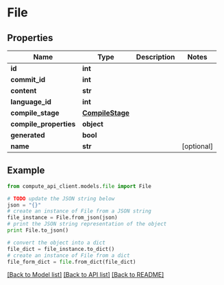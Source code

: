 # File


## Properties
Name | Type | Description | Notes
------------ | ------------- | ------------- | -------------
**id** | **int** |  | 
**commit_id** | **int** |  | 
**content** | **str** |  | 
**language_id** | **int** |  | 
**compile_stage** | [**CompileStage**](CompileStage.md) |  | 
**compile_properties** | **object** |  | 
**generated** | **bool** |  | 
**name** | **str** |  | [optional] 

## Example

```python
from compute_api_client.models.file import File

# TODO update the JSON string below
json = "{}"
# create an instance of File from a JSON string
file_instance = File.from_json(json)
# print the JSON string representation of the object
print File.to_json()

# convert the object into a dict
file_dict = file_instance.to_dict()
# create an instance of File from a dict
file_form_dict = file.from_dict(file_dict)
```
[[Back to Model list]](../README.md#documentation-for-models) [[Back to API list]](../README.md#documentation-for-api-endpoints) [[Back to README]](../README.md)


